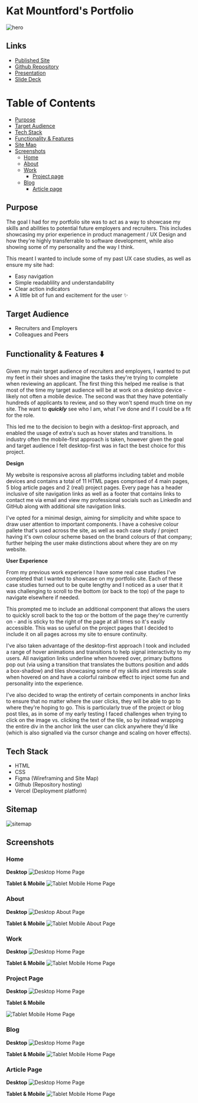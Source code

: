 # Kat Mountford's Portfolio
![hero](/docs/desktop/desktop-screenshots/desktop-hero.png)

## Links
- [Published Site](https://www.katmountford.com/)
- [Github Repository](https://github.com/kvtrice/portfolio)
- [Presentation](https://www.youtube.com/watch?v=F--OFNcI8fM)
- [Slide Deck](https://www.canva.com/design/DAFvzfs3yE8/XfjWeZUa0EjXEl-KTm1n6Q/view?utm_content=DAFvzfs3yE8&utm_campaign=designshare&utm_medium=link&utm_source=publishsharelink)

# Table of Contents
- [Purpose](#purpose)
- [Target Audience](#target-audience)
- [Tech Stack](#tech-stack)
- [Functionality & Features](#functionality)
- [Site Map](#site-map)
- [Screenshots](#screenshots)
  - [Home](#home)
  - [About](#about)
  - [Work](#work)
    - [Project page](#project-page)
  - [Blog](#blog)
    - [Article page](#article-page)

## Purpose <div id="purpose"/>
The goal I had for my portfolio site was to act as a way to showcase my skills and abilities to potential future employers and recruiters. This includes showcasing my prior experience in product management / UX Design and how they're highly transferrable to software development, while also showing some of my personality and the way I think.

This meant I wanted to include some of my past UX case studies, as well as ensure my site had:
- Easy navigation
- Simple readablility and understandability
- Clear action indicators
- A little bit of fun and excitement for the user ✨

## Target Audience <div id="target-audience"/>
- Recruiters and Employers 
- Colleagues and Peers

## Functionality & Features ⬇️ <div id="functionality"/>

Given my main target audience of recruiters and employers, I wanted to put my feet in their shoes and imagine the tasks they're trying to complete when reviewing an applicant. The first thing this helped me realise is that most of the time my target audience will be at work on a desktop device - likely not often a mobile device. The second was that they have potentially hundreds of applicants to review, and so they won't spend much time on my site. The want to **_quickly_** see who I am, what I've done and if I could be a fit for the role.

This led me to the decision to begin with a desktop-first approach, and enabled the usage of extra's such as hover states and transitions. In industry often the mobile-first approach is taken, however given the goal and target audience I felt desktop-first was in fact the best choice for this project.

**Design**

My website is responsive across all platforms including tablet and mobile devices and contains a total of 11 HTML pages comprised of 4 main pages, 5 blog article pages and 2 (real) project pages. Every page has a header inclusive of site navigation links as well as a footer that contains links to contact me via email and view my professional socials such as LinkedIn and GitHub along with additional site navigation links. 

I've opted for a minimal design, aiming for simplicity and white space to draw user attention to important components. I have a cohesive colour pallete that's used across the site, as well as each case study / project having it's own colour scheme based on the brand colours of that company; further helping the user make distinctions about where they are on my website.

**User Experience**

From my previous work experience I have some real case studies I've completed that I wanted to showcase on my portfolio site. Each of these case studies turned out to be quite lengthy and I noticed as a user that it was challenging to scroll to the bottom (or back to the top) of the page to navigate elsewhere if needed. 

This prompted me to include an additional component that allows the users to quickly scroll back to the top or the bottom of the page they're currently on - and is sticky to the right of the page at all times so it's easily accessible. This was so useful on the project pages that I decided to include it on all pages across my site to ensure continuity.

I've also taken advantage of the desktop-first approach I took and included a range of hover animations and transitions to help signal interactivity to my users. All navigation links underline when hovered over, primary buttons pop out (via using a transition that translates the buttons position and adds a box-shadow) and tiles showcasing some of my skills and interests scale when hovered on and have a colorful rainbow effect to inject some fun and personality into the experience.

I've also decided to wrap the entirety of certain components in anchor links to ensure that no matter where the user clicks, they will be able to go to where they're hoping to go. This is particularly true of the project or blog post tiles, as in some of my early testing I faced challenges when trying to click on the image vs. clicking the text of the tile, so by instead wrapping the entire div in the anchor link the user can click anywhere they'd like (which is also signalled via the cursor change and scaling on hover effects).


## Tech Stack <div id="tech-stack"/>
- HTML
- CSS
- Figma (Wireframing and Site Map)
- Github (Repository hosting)
- Vercel (Deployment platform)

## Sitemap <div id="site-map"/>
![sitemap](/docs/site-map.jpg)

## Screenshots <div id="screenshots"/>

### Home <div id="home"/>
**Desktop**
![Desktop Home Page](/docs/desktop/desktop-screenshots/desktop-full-home.png)

**Tablet & Mobile**
![Tablet Mobile Home Page](/docs/tablet-mobile/tablet-mobile-home.png)


### About <div id="about"/>
**Desktop**
![Desktop About Page](/docs/desktop/desktop-screenshots/desktop-full-about.png)

**Tablet & Mobile**
![Tablet Mobile About Page](/docs/tablet-mobile/tablet-mobile-about.png)


### Work <div id="work"/>
**Desktop**
![Desktop Home Page](/docs/desktop/desktop-screenshots/desktop-full-work.png)

**Tablet & Mobile**
![Tablet Mobile Home Page](/docs/tablet-mobile/tablet-mobile-work.png)


### Project Page <div id="project-page"/>
**Desktop**
![Desktop Home Page](/docs/desktop/desktop-screenshots/desktop-full-project.png)

**Tablet & Mobile**

![Tablet Mobile Home Page](/docs/tablet-mobile/tablet-mobile-project.png)


### Blog <div id="blog"/>
**Desktop**
![Desktop Home Page](/docs/desktop/desktop-screenshots/desktop-full-blog.png)

**Tablet & Mobile**
![Tablet Mobile Home Page](/docs/tablet-mobile/tablet-mobile-blog.png)


### Article Page <div id="article-page"/>
**Desktop**
![Desktop Home Page](/docs/desktop/desktop-screenshots/desktop-full-article.png)

**Tablet & Mobile**
![Tablet Mobile Home Page](/docs/tablet-mobile/tablet-mobile-article.png)


